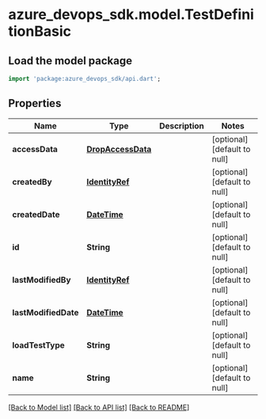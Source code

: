 # azure_devops_sdk.model.TestDefinitionBasic

## Load the model package
```dart
import 'package:azure_devops_sdk/api.dart';
```

## Properties
Name | Type | Description | Notes
------------ | ------------- | ------------- | -------------
**accessData** | [**DropAccessData**](DropAccessData.md) |  | [optional] [default to null]
**createdBy** | [**IdentityRef**](IdentityRef.md) |  | [optional] [default to null]
**createdDate** | [**DateTime**](DateTime.md) |  | [optional] [default to null]
**id** | **String** |  | [optional] [default to null]
**lastModifiedBy** | [**IdentityRef**](IdentityRef.md) |  | [optional] [default to null]
**lastModifiedDate** | [**DateTime**](DateTime.md) |  | [optional] [default to null]
**loadTestType** | **String** |  | [optional] [default to null]
**name** | **String** |  | [optional] [default to null]

[[Back to Model list]](../README.md#documentation-for-models) [[Back to API list]](../README.md#documentation-for-api-endpoints) [[Back to README]](../README.md)


